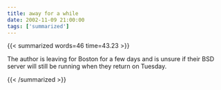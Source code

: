```yaml
---
title: away for a while
date: 2002-11-09 21:00:00
tags: ['summarized']
---
```


{{< summarized words=46 time=43.23 >}}

The author is leaving for Boston for a few days and is unsure if their BSD server will still be running when they return on Tuesday.

{{< /summarized >}}